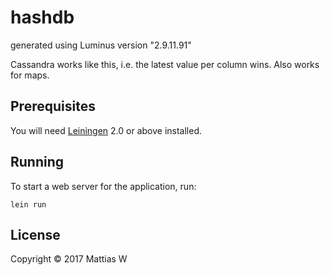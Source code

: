 # hashdb

generated using Luminus version "2.9.11.91"

Cassandra works like this, i.e. the latest value per column wins. Also works for maps.

## Prerequisites

You will need [Leiningen][1] 2.0 or above installed.

[1]: https://github.com/technomancy/leiningen

## Running

To start a web server for the application, run:

    lein run 

## License

Copyright © 2017 Mattias W

